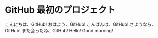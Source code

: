 # GitHub 最初のプロジェクト

こんにちは、GitHub!
おはよう、GitHub!
こんばんは、GitHub!
さようなら、GitHub!
また会ったね、GitHub!
Hello!
Good morning!
